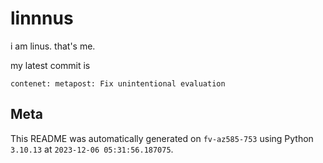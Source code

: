 # linnnus

i am linus. that's me.

my latest commit is

```
contenet: metapost: Fix unintentional evaluation
```

## Meta

This README was automatically generated on `fv-az585-753` using Python
`3.10.13` at `2023-12-06 05:31:56.187075`.
